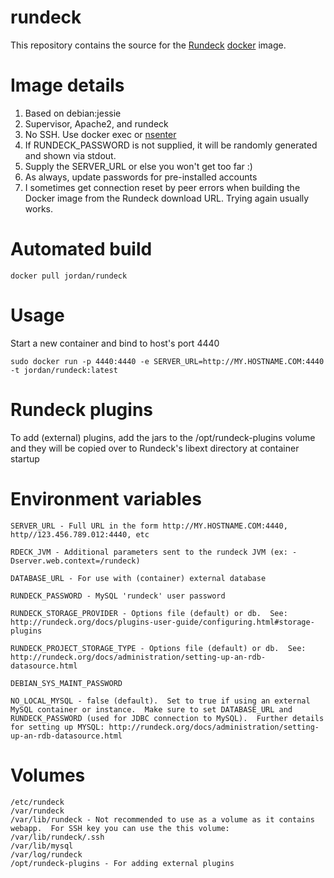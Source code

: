 rundeck
==============

This repository contains the source for the [Rundeck](http://rundeck.org/) [docker](https://docker.io) image.

# Image details

1. Based on debian:jessie
1. Supervisor, Apache2, and rundeck
1. No SSH.  Use docker exec or [nsenter](https://github.com/jpetazzo/nsenter)
1. If RUNDECK_PASSWORD is not supplied, it will be randomly generated and shown via stdout.
1. Supply the SERVER_URL or else you won't get too far :)
1. As always, update passwords for pre-installed accounts
1. I sometimes get connection reset by peer errors when building the Docker image from the Rundeck download URL.  Trying again usually works.


# Automated build

```
docker pull jordan/rundeck
```

# Usage
Start a new container and bind to host's port 4440

```
sudo docker run -p 4440:4440 -e SERVER_URL=http://MY.HOSTNAME.COM:4440 -t jordan/rundeck:latest
```

# Rundeck plugins
To add (external) plugins, add the jars to the /opt/rundeck-plugins volume and they will be copied over to Rundeck's libext directory at container startup

# Environment variables

```
SERVER_URL - Full URL in the form http://MY.HOSTNAME.COM:4440, http//123.456.789.012:4440, etc

RDECK_JVM - Additional parameters sent to the rundeck JVM (ex: -Dserver.web.context=/rundeck)

DATABASE_URL - For use with (container) external database

RUNDECK_PASSWORD - MySQL 'rundeck' user password

RUNDECK_STORAGE_PROVIDER - Options file (default) or db.  See: http://rundeck.org/docs/plugins-user-guide/configuring.html#storage-plugins

RUNDECK_PROJECT_STORAGE_TYPE - Options file (default) or db.  See: http://rundeck.org/docs/administration/setting-up-an-rdb-datasource.html

DEBIAN_SYS_MAINT_PASSWORD

NO_LOCAL_MYSQL - false (default).  Set to true if using an external MySQL container or instance.  Make sure to set DATABASE_URL and RUNDECK_PASSWORD (used for JDBC connection to MySQL).  Further details for setting up MYSQL: http://rundeck.org/docs/administration/setting-up-an-rdb-datasource.html
```

# Volumes

```
/etc/rundeck
/var/rundeck
/var/lib/rundeck - Not recommended to use as a volume as it contains webapp.  For SSH key you can use the this volume: /var/lib/rundeck/.ssh
/var/lib/mysql
/var/log/rundeck
/opt/rundeck-plugins - For adding external plugins
```
